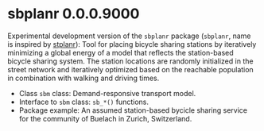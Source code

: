 # sbplanr 0.0.0.9000

Experimental development version of the `sbplanr` package (`sbplanr`, name is
inspired by [stplanr](https://github.com/ropensci/stplanr)):
Tool for placing bicycle sharing stations by iteratively minimizing a global energy of a model that reflects the station-based bicycle sharing system. The station locations are randomly initialized in the street network and iteratively optimized based on the reachable population in combination with walking and driving times.

* Class `sbm` class: Demand-responsive transport model.
* Interface to `sbm` class: `sb_*()` functions.
* Package example: An assumed station-based bycicle sharing service for the community of
Buelach in Zurich, Switzerland.
